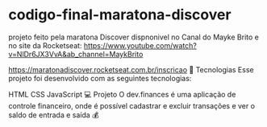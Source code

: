 # codigo-final-maratona-discover

projeto feito pela maratona Discover dispnonivel no Canal do Mayke Brito  e no site da Rocketseat:
https://www.youtube.com/watch?v=NlDr6JX3VvA&ab_channel=MaykBrito


https://maratonadiscover.rocketseat.com.br/inscricao 
🚀 Tecnologias
Esse projeto foi desenvolvido com as seguintes tecnologias:

HTML
CSS
JavaScript
💻 Projeto
O dev.finances é uma aplicação de controle financeiro, onde é possível cadastrar e excluir transações e ver o saldo de entrada e saída 💰

